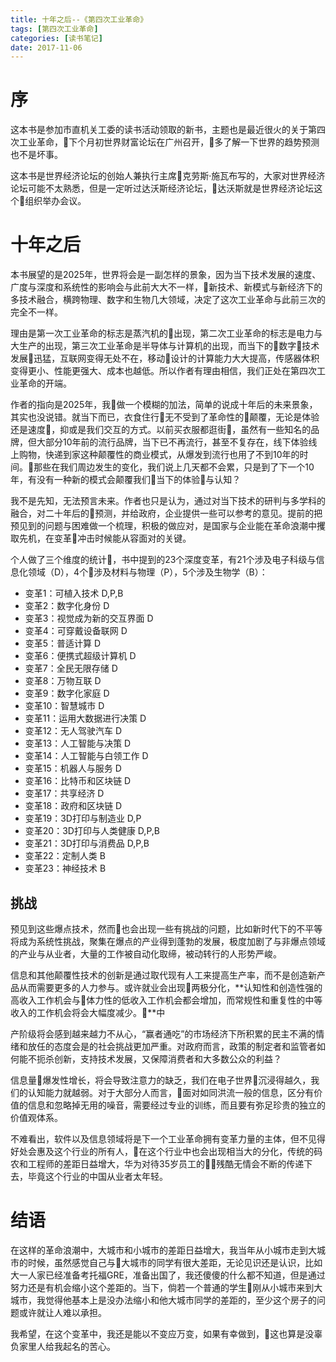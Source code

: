 ```yaml
---
title: 十年之后--《第四次工业革命》
tags: [第四次工业革命]
categories: [读书笔记]
date: 2017-11-06
---
```


# 序
这本书是参加市直机关工委的读书活动领取的新书，主题也是最近很火的关于第四次工业革命，下个月初世界财富论坛在广州召开，多了解一下世界的趋势预测也不是坏事。

这本书是世界经济论坛的创始人兼执行主席克劳斯·施瓦布写的，大家对世界经济论坛可能不太熟悉，但是一定听过达沃斯经济论坛，达沃斯就是世界经济论坛这个组织举办会议。
<!-- more -->
# 十年之后

本书展望的是2025年，世界将会是一副怎样的景象，因为当下技术发展的速度、广度与深度和系统性的影响会与此前大大不一样，新技术、新模式与新经济下的多技术融合，横跨物理、数字和生物几大领域，决定了这次工业革命与此前三次的完全不一样。

理由是第一次工业革命的标志是蒸汽机的出现，第二次工业革命的标志是电力与大生产的出现，第三次工业革命是半导体与计算机的出现，而当下的数字技术发展迅猛，互联网变得无处不在，移动设计的计算能力大大提高，传感器体积变得更小、性能更强大、成本也越低。所以作者有理由相信，我们正处在第四次工业革命的开端。

作者的指向是2025年，我做一个模糊的加法，简单的说成十年后的未来景象，其实也没说错。就当下而已，衣食住行无不受到了革命性的颠覆，无论是体验还是速度，抑或是我们交互的方式。以前买衣服都逛街，虽然有一些知名的品牌，但大部分10年前的流行品牌，当下已不再流行，甚至不复存在，线下体验线上购物，快递到家这种颠覆性的商业模式，从爆发到流行也用了不到10年的时间。那些在我们周边发生的变化，我们说上几天都不会累，只是到了下一个10年，有没有一种新的模式会颠覆我们当下的体验与认知？

我不是先知，无法预言未来。作者也只是认为，通过对当下技术的研判与多学科的融合，对二十年后的预测，并给政府，企业提供一些可以参考的意见。提前的把预见到的问题与困难做一个梳理，积极的做应对，是国家与企业能在革命浪潮中攫取先机，在变革冲击时候能从容面对的关键。

个人做了三个维度的统计，书中提到的23个深度变革，有21个涉及电子科级与信息化领域（D），4个涉及材料与物理（P），5个涉及生物学（B）：
- 变革1：可植入技术 D,P,B
- 变革2：数字化身份 D
- 变革3：视觉成为新的交互界面 D
- 变革4：可穿戴设备联网 D
- 变革5：普适计算 D
- 变革6：便携式超级计算机 D
- 变革7：全民无限存储 D
- 变革8：万物互联 D
- 变革9：数字化家庭 D
- 变革10：智慧城市 D
- 变革11：运用大数据进行决策 D
- 变革12：无人驾驶汽车 D
- 变革13：人工智能与决策 D
- 变革14：人工智能与白领工作 D
- 变革15：机器人与服务 D
- 变革16：比特币和区块链 D
- 变革17：共享经济 D
- 变革18：政府和区块链 D
- 变革19：3D打印与制造业 D,P
- 变革20：3D打印与人类健康 D,P,B
- 变革21：3D打印与消费品 D,P,B
- 变革22：定制人类 B
- 变革23：神经技术 B

## 挑战

预见到这些爆点技术，然而也会出现一些有挑战的问题，比如新时代下的不平等将成为系统性挑战，聚集在爆点的产业得到蓬勃的发展，极度加剧了与非爆点领域的产业与从业者，大量的工作被自动化取缔，被动转行的人形势严峻。

信息和其他颠覆性技术的创新是通过取代现有人工来提高生产率，而不是创造新产品从而需要更多的人力参与。或许就业会出现两极分化，**认知性和创造性强的高收入工作机会与体力性的低收入工作机会都会增加，而常规性和重复性的中等收入的工作机会将会大幅度减少。**中

产阶级将会感到越来越力不从心，“赢者通吃”的市场经济下所积累的民主不满的情绪和放任的态度会是的社会挑战更加严重。对政府而言，政策的制定者和监管者如何能不扼杀创新，支持技术发展，又保障消费者和大多数公众的利益？

信息量爆发性增长，将会导致注意力的缺乏，我们在电子世界沉浸得越久，我们的认知能力就越弱。对于大部分人而言，面对如同洪流一般的信息，区分有价值的信息和忽略掉无用的噪音，需要经过专业的训练，而且要有弥足珍贵的独立的价值观体系。

不难看出，软件以及信息领域将是下一个工业革命拥有变革力量的主体，但不见得好处会惠及这个行业的所有人，在这个行业中也会出现相当大的分化，传统的码农和工程师的差距日益增大，华为对待35岁员工的残酷无情会不断的传递下去，毕竟这个行业的中国从业者太年轻。


# 结语

在这样的革命浪潮中，大城市和小城市的差距日益增大，我当年从小城市走到大城市的时候，虽然感觉自己与大城市的同学有很大差距，无论见识还是认识，比如大一人家已经准备考托福GRE，准备出国了，我还傻傻的什么都不知道，但是通过努力还是有机会缩小这个差距的。当下，倘若一个普通的学生刚从小城市来到大城市，我觉得他基本上是没办法缩小和他大城市同学的差距的，至少这个房子的问题或许就让人难以承担。

我希望，在这个变革中，我还是能以不变应万变，如果有幸做到，这也算是没辜负家里人给我起名的苦心。